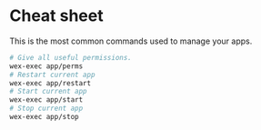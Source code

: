 # Cheat sheet

This is the most common commands used to manage your apps.

```bash
# Give all useful permissions.
wex-exec app/perms
# Restart current app
wex-exec app/restart
# Start current app
wex-exec app/start
# Stop current app
wex-exec app/stop
```